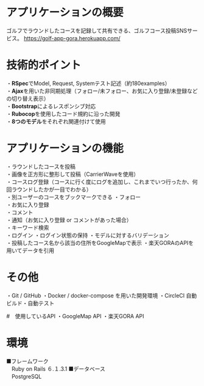 # アプリケーションの概要
ゴルフでラウンドしたコースを記録して共有できる、ゴルフコース投稿SNSサービス。 <https://golf-app-gora.herokuapp.com/>

# 技術的ポイント
・**RSpec**でModel, Request, Systemテスト記述（約180examples）  
・**Ajax**を用いた非同期処理（フォロー/未フォロー、お気に入り登録/未登録などの切り替え表示）  
・**Bootstrap**によるレスポンシブ対応  
・**Rubocop**を使用したコード規約に沿った開発  
・**8つのモデル**をそれぞれ関連付けて使用  

# アプリケーションの機能
・ラウンドしたコースを投稿  
・画像を正方形に整形して投稿（CarrierWaveを使用）  
・コースログ登録（コースに行く度にログを追加し、これまでいつ行ったか、何回ラウンドしたかが一目でわかる）  
・別ユーザーのコースをブックマークできる
・フォロー  
・お気に入り登録  
・コメント  
・通知（お気に入り登録 or コメントがあった場合）  
・キーワード検索  
・ログイン
・ログイン状態の保持
・モデルに対するバリデーション  
・投稿したコース名から該当の住所をGoogleMapで表示
・楽天GORAのAPIを用いてデータを引用

# その他
・Git / GitHub
・Docker / docker-compose を用いた開発環境
・CircleCI 自動ビルド・自動テスト

#　使用しているAPI
・GoogleMap API
・楽天GORA API

# 環境
■フレームワーク  
　Ruby on Rails ６.１.3.1
■データベース  
　PostgreSQL  
